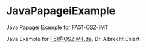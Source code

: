 # JavaPapageiExample
Java Papagei Example for FA51-OSZ-IMT

Java Example for F51@OSZIMT.de, Dr. Albrecht Ehlert 
